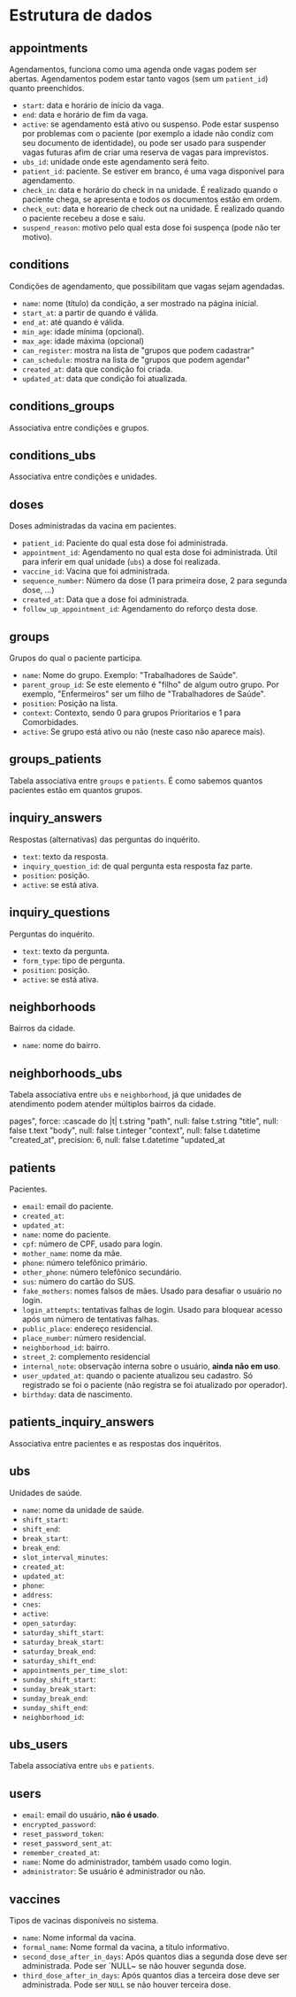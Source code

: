 # Estrutura de dados

## appointments

Agendamentos, funciona como uma agenda onde vagas podem ser abertas. Agendamentos podem estar tanto vagos (sem um `patient_id`) quanto preenchidos.

  * `start`: data e horário de início da vaga.
  * `end`: data e horário de fim da vaga.
  * `active`: se agendamento está ativo ou suspenso. Pode estar suspenso por problemas com o paciente (por exemplo a idade não condiz com seu documento de identidade), ou pode ser usado para suspender vagas futuras afim de criar uma reserva de vagas para imprevistos.
  * `ubs_id`: unidade onde este agendamento será feito.
  * `patient_id`: paciente. Se estiver em branco, é uma vaga disponível para agendamento.
  * `check_in`: data e horário do check in na unidade. É realizado quando o paciente chega, se apresenta e todos os documentos estão em ordem.
  * `check_out`: data e horeario de check out na unidade. É realizado quando o paciente recebeu a dose e saiu.
  * `suspend_reason`: motivo pelo qual esta dose foi suspença (pode não ter motivo).

## conditions

Condições de agendamento, que possibilitam que vagas sejam agendadas.

  * `name`: nome (título) da condição, a ser mostrado na página inicial.
  * `start_at`: a partir de quando é válida.
  * `end_at`: até quando é válida.
  * `min_age`: idade mínima (opcional).
  * `max_age`: idade máxima (opcional)
  * `can_register`: mostra na lista de "grupos que podem cadastrar"
  * `can_schedule`: mostra na lista de "grupos que podem agendar"
  * `created_at`: data que condição foi criada.
  * `updated_at`: data que condição foi atualizada.

## conditions_groups

Associativa entre condições e grupos.

## conditions_ubs

Associativa entre condições e unidades.

## doses

Doses administradas da vacina em pacientes.

  * `patient_id`: Paciente do qual esta dose foi administrada.
  * `appointment_id`: Agendamento no qual esta dose foi administrada. Útil para inferir em qual unidade (`ubs`) a dose foi realizada.
  * `vaccine_id`: Vacina que foi administrada.
  * `sequence_number`: Número da dose (1 para primeira dose, 2 para segunda dose, ...)
  * `created_at`: Data que a dose foi administrada.
  * `follow_up_appointment_id`: Agendamento do reforço desta dose.

## groups

Grupos do qual o paciente participa.

  * `name`: Nome do grupo. Exemplo: "Trabalhadores de Saúde".
  * `parent_group_id`: Se este elemento é "filho" de algum outro grupo. Por exemplo, "Enfermeiros" ser um filho de "Trabalhadores de Saúde".
  * `position`: Posição na lista.
  * `context`: Contexto, sendo 0 para grupos Prioritarios e 1 para Comorbidades.
  * `active`: Se grupo está ativo ou não (neste caso não aparece mais).

## groups_patients

Tabela associativa entre `groups` e `patients`. É como sabemos quantos pacientes estão em quantos grupos.

## inquiry_answers

Respostas (alternativas) das perguntas do inquérito.

  * `text`: texto da resposta.
  * `inquiry_question_id`: de qual pergunta esta resposta faz parte.
  * `position`: posição.
  * `active`: se está ativa.

## inquiry_questions

Perguntas do inquérito.

  * `text`: texto da pergunta.
  * `form_type`: tipo de pergunta.
  * `position`: posição.
  * `active`: se está ativa.

## neighborhoods

Bairros da cidade.

  * `name`: nome do bairro.

## neighborhoods_ubs

Tabela associativa entre `ubs` e `neighborhood`, já que unidades de atendimento podem atender múltiplos bairros da cidade.

pages", force: :cascade do |t|
t.string "path", null: false
t.string "title", null: false
t.text "body", null: false
t.integer "context", null: false
t.datetime "created_at", precision: 6, null: false
t.datetime "updated_at

## patients

Pacientes.

  * `email`: email do paciente.
  * `created_at`:
  * `updated_at`:
  * `name`: nome do paciente.
  * `cpf`: número de CPF, usado para login.
  * `mother_name`: nome da mãe.
  * `phone`: número telefônico primário.
  * `other_phone`: número telefônico secundário.
  * `sus`: número do cartão do SUS.
  * `fake_mothers`: nomes falsos de mães. Usado para desafiar o usuário no login.
  * `login_attempts`: tentativas falhas de login. Usado para bloquear acesso após um número de tentativas falhas.
  * `public_place`: endereço residencial.
  * `place_number`: número residencial.
  * `neighborhood_id`:  bairro.
  * `street_2`: complemento residencial
  * `internal_note`: observação interna sobre o usuário, **ainda não em uso**.
  * `user_updated_at`: quando o paciente atualizou seu cadastro. Só registrado se foi o paciente (não registra se foi atualizado por operador).
  * `birthday`: data de nascimento.

## patients_inquiry_answers

Associativa entre pacientes e as respostas dos inquéritos.

## ubs

Unidades de saúde.

  * `name`: nome da unidade de saúde.
  * `shift_start`:
  * `shift_end`:
  * `break_start`:
  * `break_end`:
  * `slot_interval_minutes`:
  * `created_at`:
  * `updated_at`:
  * `phone`:
  * `address`:
  * `cnes`:
  * `active`:
  * `open_saturday`:
  * `saturday_shift_start`:
  * `saturday_break_start`:
  * `saturday_break_end`:
  * `saturday_shift_end`:
  * `appointments_per_time_slot`:
  * `sunday_shift_start`:
  * `sunday_break_start`:
  * `sunday_break_end`:
  * `sunday_shift_end`:
  * `neighborhood_id`:

## ubs_users

Tabela associativa entre `ubs` e `patients`.

## users

  * `email`: email do usuário, **não é usado**.
  * `encrypted_password`:
  * `reset_password_token`:
  * `reset_password_sent_at`:
  * `remember_created_at`:
  * `name`: Nome do administrador, também usado como login.
  * `administrator`: Se usuário é administrador ou não.

## vaccines

Tipos de vacinas disponíveis no sistema.

  * `name`: Nome informal da vacina.
  * `formal_name`: Nome formal da vacina, a título informativo.
  * `second_dose_after_in_days`: Após quantos dias a segunda dose deve ser administrada. Pode ser `NULL~ se não houver segunda dose.
  * `third_dose_after_in_days`: Após quantos dias a terceira dose deve ser administrada. Pode ser `NULL` se não houver terceira dose.
